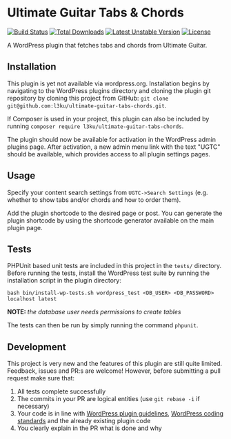 # Ultimate Guitar Tabs & Chords
[![Build Status](https://travis-ci.org/l3ku/ultimate-guitar-tabs-chords.svg?branch=master)](https://travis-ci.org/l3ku/ultimate-guitar-tabs-chords)
[![Total Downloads](https://poser.pugx.org/l3ku/ultimate-guitar-tabs-chords/downloads)](https://packagist.org/packages/l3ku/ultimate-guitar-tabs-chords)
[![Latest Unstable Version](https://poser.pugx.org/l3ku/ultimate-guitar-tabs-chords/v/unstable)](https://packagist.org/packages/l3ku/ultimate-guitar-tabs-chords)
[![License](https://poser.pugx.org/l3ku/ultimate-guitar-tabs-chords/license)](https://packagist.org/packages/l3ku/ultimate-guitar-tabs-chords)

A WordPress plugin that fetches tabs and chords from Ultimate Guitar.

## Installation

This plugin is yet not available via wordpress.org. Installation begins by navigating to the WordPress plugins directory and cloning the plugin git repository by cloning this project from GitHub:
```git clone git@github.com:l3ku/ultimate-guitar-tabs-chords.git```.

If Composer is used in your project, this plugin can also be included by running `composer require l3ku/ultimate-guitar-tabs-chords`.

The plugin should now be available for activation in the WordPress admin plugins page. After activation, a new admin menu link with the text "UGTC" should be available, which provides access to all plugin settings pages.

## Usage
Specify your content search settings from `UGTC->Search Settings` (e.g. whether
to show tabs and/or chords and how to order them).

Add the plugin shortcode to the desired page or post. You can generate the plugin shortcode by using the shortcode generator available on the main plugin page.

## Tests
PHPUnit based unit tests are included in this project in the `tests/` directory. Before running the tests, install the WordPress test suite by running the installation script in the plugin directory:

```bash bin/install-wp-tests.sh wordpress_test <DB_USER> <DB_PASSWORD> localhost latest```

<b>NOTE: </b> *the database user needs permissions to create tables*

The tests can then be run by simply running the command `phpunit`.

## Development
This project is very new and the features of this plugin are still quite limited. Feedback, issues and PR:s are welcome! However, before submitting a pull request make sure that:
1. All tests complete successfully
2. The commits in your PR are logical entities (use `git rebase -i` if necessary)
3. Your code is in line with [WordPress plugin guidelines](https://developer.wordpress.org/plugins/wordpress-org/detailed-plugin-guidelines/), [WordPress coding standards](https://make.wordpress.org/core/handbook/best-practices/coding-standards/php/#naming-conventions) and
the already existing plugin code
4. You clearly explain in the PR what is done and why
